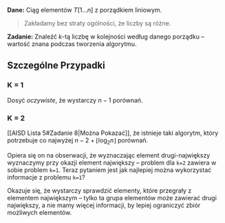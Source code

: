 **Dane:**
Ciąg elementów $T[1\dots n]$ z porządkiem liniowym.

> Zakładamy bez straty ogólności, że liczby są różne.

**Zadanie:**
Znaleźć $k$-tą liczbę w kolejności według danego porządku – wartość znana podczas tworzenia algorytmu.

## Szczególne Przypadki

### K = 1

Dosyć *oczywiste*, że wystarczy $n-1$ porównań.

### K = 2

[[AISD Lista 5#Zadanie 8|Można Pokazać]], że istnieje taki algorytm, który potrzebuje co najwyżej $n -2 + \lfloor \log_{2} n \rfloor$ porównań.

Opiera się on na obserwacji, że wyznaczając element drugi-największy wyznaczymy przy okazji element największy – problem dla `k=2` zawiera w sobie problem `k=1`.
Teraz pytaniem jest jak najlepiej można wykorzystać informacje z problemu `k=1`?

Okazuje się, że wystarczy sprawdzić elementy, które przegrały z elementem największym – tylko ta grupa elementów może zawierać drugi największy, a nie mamy więcej informacji, by lepiej ograniczyć zbiór możliwych elementów.
